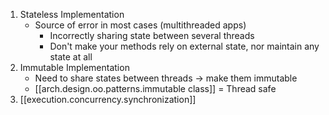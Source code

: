 
1. Stateless Implementation
    - Source of error in most cases (multithreaded apps)
        - Incorrectly sharing state between several threads
        - Don't make your methods rely on external state, nor maintain any state at all
2. Immutable Implementation
    - Need to share states between threads → make them immutable
    - [[arch.design.oo.patterns.immutable class]] = Thread safe
3. [[execution.concurrency.synchronization]]
